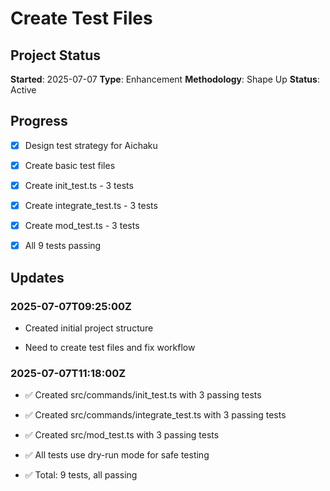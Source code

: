 # Create Test Files

## Project Status

**Started**: 2025-07-07 **Type**: Enhancement **Methodology**: Shape Up
**Status**: Active

## Progress

- [x] Design test strategy for Aichaku

- [x] Create basic test files

- [x] Create init_test.ts - 3 tests

- [x] Create integrate_test.ts - 3 tests

- [x] Create mod_test.ts - 3 tests

- [x] All 9 tests passing

## Updates

### 2025-07-07T09:25:00Z

- Created initial project structure

- Need to create test files and fix workflow

### 2025-07-07T11:18:00Z

- ✅ Created src/commands/init_test.ts with 3 passing tests

- ✅ Created src/commands/integrate_test.ts with 3 passing tests

- ✅ Created src/mod_test.ts with 3 passing tests

- ✅ All tests use dry-run mode for safe testing

- ✅ Total: 9 tests, all passing
